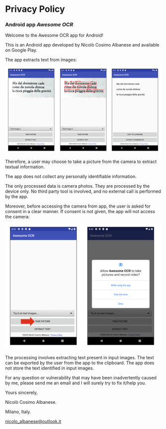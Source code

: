 # Privacy Policy

### Android app _Awesome OCR_

Welcome to the Awesome OCR app for Android!

This is an Android app developed by Nicolò Cosimo Albanese and available on Google Play.

The app extracts text from images:

<img src="https://github.com/NicoloAlbanese/awesome-ocr/blob/main/img/ocr_in_action.png" width="600">

Therefore, a user may choose to take a picture from the camera to extract textual information.

The app does not collect any personally identifiable information.

The only processed data is camera photos. They are processed by the device only. No third party tool is involved, and no external call is performed by the app.

Moreover, before accessing the camera from app, the user is asked for consent in a clear manner. If consent is not given, the app will not access the camera:

<img src="https://github.com/NicoloAlbanese/awesome-ocr/blob/main/img/consent_request.png" width="600">

The processing involves extracting text present in input images. The text can be exported by the user from the app to the clipboard. The app does not store the text identified in input images.

For any question or vulnerability that may have been inadvertently caused by me, please send me an email and I will surely try to fix it/help you.

Yours sincerely,

Nicolò Cosimo Albanese.

Milano, Italy.

nicolo_albanese@outlook.it
